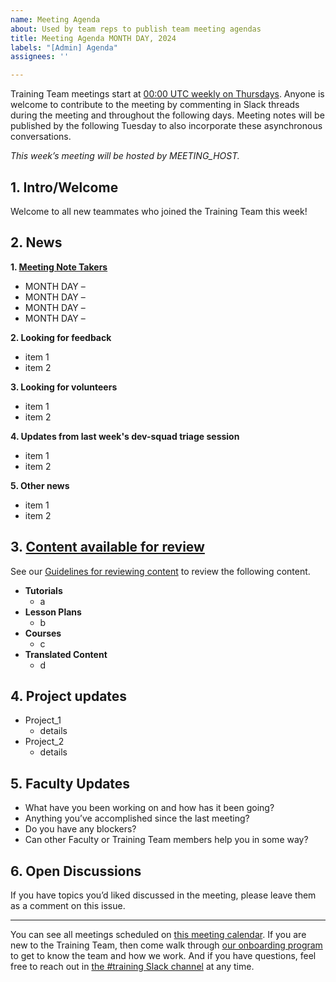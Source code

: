 ```yaml
---
name: Meeting Agenda
about: Used by team reps to publish team meeting agendas
title: Meeting Agenda MONTH DAY, 2024
labels: "[Admin] Agenda"
assignees: ''

---
```


Training Team meetings start at [00:00 UTC weekly on Thursdays](https://make.wordpress.org/meetings/#training). Anyone is welcome to contribute to the meeting by commenting in Slack threads during the meeting and throughout the following days. Meeting notes will be published by the following Tuesday to also incorporate these asynchronous conversations.

_This week’s meeting will be hosted by MEETING_HOST._

## 1. Intro/Welcome

Welcome to all new teammates who joined the Training Team this week!

## 2. News

**1. [Meeting Note Takers](https://make.wordpress.org/training/handbook/about/team-roles/)**

- MONTH DAY – 
- MONTH DAY – 
- MONTH DAY – 
- MONTH DAY – 

**2. Looking for feedback**

- item 1
- item 2

**3. Looking for volunteers**

- item 1
- item 2

**4. Updates from last week's dev-squad triage session**

- item 1
- item 2

**5. Other news**

- item 1
- item 2

## 3. [Content available for review](https://github.com/orgs/WordPress/projects/33/views/17)

See our [Guidelines for reviewing content](https://make.wordpress.org/training/handbook/training-team-how-to-guides/guidelines-for-reviewing-content-on-learn/) to review the following content.

- **Tutorials**
  - a
- **Lesson Plans**
  - b
- **Courses**
  - c
- **Translated Content**
  - d

## 4. Project updates

- Project_1
  - details
- Project_2
  - details

## 5. Faculty Updates

- What have you been working on and how has it been going?
- Anything you’ve accomplished since the last meeting?
- Do you have any blockers?
- Can other Faculty or Training Team members help you in some way?

## 6. Open Discussions

If you have topics you’d liked discussed in the meeting, please leave them as a comment on this issue.

---

You can see all meetings scheduled on [this meeting calendar](https://make.wordpress.org/meetings/#training). If you are new to the Training Team, then come walk through [our onboarding program](https://make.wordpress.org/training/handbook/getting-started/) to get to know the team and how we work. And if you have questions, feel free to reach out in [the #training Slack channel](https://wordpress.slack.com/archives/C02RW657Q) at any time.
